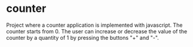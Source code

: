 # counter

Project where a counter application is implemented with javascript. 
The counter starts from 0. The user can increase or decrease the value of the counter 
by a quantity of 1 by pressing the buttons "+" and "-".
